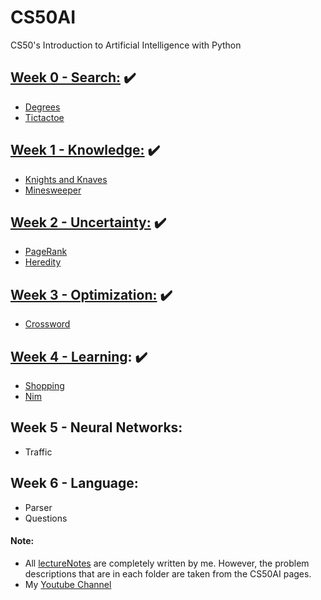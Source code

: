 # CS50AI

CS50's Introduction to Artificial Intelligence with Python

## [Week 0 - Search:](https://github.com/itsmehere/CS50AI/blob/master/LectureNotes/Week0_Search.md) ✔️

- [Degrees](https://github.com/itsmehere/CS50AI/tree/master/Week0_Search/degrees)
- [Tictactoe](https://github.com/itsmehere/CS50AI/tree/master/Week0_Search/tictactoe)

## [Week 1 - Knowledge:](https://github.com/itsmehere/CS50AI/blob/master/LectureNotes/Week1_Knowledge.md) ✔️

- [Knights and Knaves](https://github.com/itsmehere/CS50AI/tree/master/Week1_Knowledge/knights)
- [Minesweeper](https://github.com/itsmehere/CS50AI/tree/master/Week1_Knowledge/minesweeper)

## [Week 2 - Uncertainty:](https://github.com/itsmehere/CS50AI/blob/master/LectureNotes/Week2_Uncertainty.md) ✔️

- [PageRank](https://github.com/itsmehere/CS50AI/tree/master/Week2_Uncertainty/pagerank)
- [Heredity](https://github.com/itsmehere/CS50AI/tree/master/Week2_Uncertainty/heredity)

## [Week 3 - Optimization:](https://github.com/itsmehere/CS50AI/blob/master/LectureNotes/Week3_Optimization.md) ✔️

- [Crossword](https://github.com/itsmehere/CS50AI/tree/master/Week3_Optimization/crossword)

## [Week 4 - Learning](https://github.com/itsmehere/CS50AI/blob/master/LectureNotes/Week4_Learning.md): ✔️

- [Shopping](https://github.com/itsmehere/CS50AI/tree/master/Week4_Learning/shopping)
- [Nim](https://github.com/itsmehere/CS50AI/tree/master/Week4_Learning/nim)

## Week 5 - Neural Networks:

- Traffic

## Week 6 - Language:

- Parser
- Questions

#### Note:

- All [lectureNotes](https://github.com/itsmehere/CS50AI/tree/master/LectureNotes) are completely written by me. However, the problem descriptions that are in each folder are taken from the CS50AI pages.
- My [Youtube Channel](https://www.youtube.com/channel/UCvZ2dmXEZz8MyR7WrZI2oWQ)